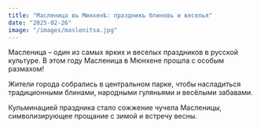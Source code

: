 ```yaml
---
title: "Масленица въ Мюнхенѣ: праздникъ блиновъ и веселья"
date: "2025-02-26"
image: "/images/maslenitsa.jpg"
---
```


Масленица – один из самых ярких и веселых праздников в русской культуре. В этом году Масленица в Мюнхене прошла с особым размахом!

Жители города собрались в центральном парке, чтобы насладиться традиционными блинами, народными гуляньями и весёлыми забавами.

Кульминацией праздника стало сожжение чучела Масленицы, символизирующее прощание с зимой и встречу весны.
